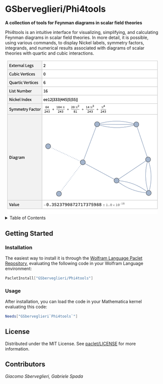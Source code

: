 # GSberveglieri/Phi4tools

__A collection of tools for Feynman diagrams in scalar field theories__

Phi4tools is an intuitive interface for visualizing, simplifying, and calculating Feynman diagrams in scalar field theories. In more detail, it is possible, using various commands, to display Nickel labels, symmetry factors, integrands, and numerical results associated with diagrams of scalar theories with quartic and cubic interactions.

<div align="center">
  <img src="images/hero-image.png" width="490">
</div>


<!-- TABLE OF CONTENTS -->
<details>
  <summary>Table of Contents</summary>
  <ol>
    <li>
      <a href="#getting-started">Getting Started</a>
      <ul>
        <li><a href="#installation">Installation</a></li>
        <li><a href="#usage">Usage</a></li>
      </ul>
    </li>
    <li><a href="#license">License</a></li>
    <li><a href="#contact">Contributors</a></li>
  </ol>
</details>

<!-- GETTING STARTED -->
## Getting Started

### Installation

The easiest way to install it is through the [Wolfram Language Paclet Repository][repository-url], evaluating the following code in your Wolfram Language environment:

```Mathematica
PacletInstall["GSberveglieri/Phi4tools"]
```

### Usage

After installation, you can load the code in your Mathematica kernel evaluating this code:
```Mathematica
Needs["GSberveglieri`Phi4tools`"]
```

<!-- LICENSE -->
## License

Distributed under the MIT License. See [paclet/LICENSE](paclet/LICENSE) for more information.

<!-- CONTRIBUTORS -->
## Contributors

_Giacomo Sberveglieri, Gabriele Spada_

<!-- MARKDOWN LINKS & IMAGES -->
<!-- https://www.markdownguide.org/basic-syntax/#reference-style-links -->
[hero-image]: images/hero-image.png
[repository-url]: https://resources.wolframcloud.com/PacletRepository/resources/GSberveglieri/Phi4tools/
